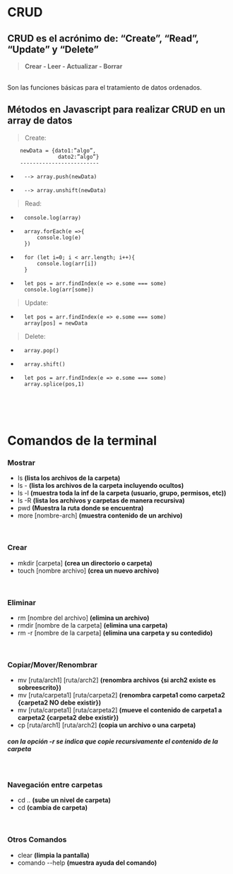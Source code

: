 # CRUD

## CRUD es el acrónimo de: “Create”, “Read”, “Update” y “Delete”

>**Crear - Leer - Actualizar - Borrar**  

<br>
Son las funciones básicas para el tratamiento de datos ordenados.       

<br>

## Métodos en Javascript para realizar CRUD en un array de datos

>Create:

        newData = {dato1:”algo”,
                    dato2:”algo”}
        -------------------------
-       --> array.push(newData)
-		--> array.unshift(newData)

>Read: 	

-       console.log(array)

-		array.forEach(e =>{
            console.log(e)
        })

-		for (let i=0; i < arr.length; i++){
            console.log(arr[i])
        }

-       let pos = arr.findIndex(e => e.some === some)
        console.log(arr[some])


>Update: 	
-       let pos = arr.findIndex(e => e.some === some)
        array[pos] = newData

>Delete: 	

-       array.pop()
-		array.shift()
-       let pos = arr.findIndex(e => e.some === some)
		array.splice(pos,1)


<br>
<br>
<br>


# Comandos de la terminal
### Mostrar  
- ls  **(lista los archivos de la carpeta)**  
- ls - **(lista los archivos de la carpeta incluyendo ocultos)**  
- ls -l **(muestra toda la inf de la carpeta (usuario, grupo, permisos, etc))**  
- ls -R **(lista los archivos y carpetas de manera recursiva)**  
- pwd **(Muestra la ruta donde se encuentra)**  
- more [nombre-arch] **(muestra contenido de un archivo)**  

<br>

### Crear  
- mkdir [carpeta] **(crea un directorio o carpeta)**
- touch [nombre archivo] **(crea un nuevo archivo)**

<br>

### Eliminar  
- rm [nombre del archivo] **(elimina un archivo)**  
- rmdir [nombre de la carpeta] **(elimina una carpeta)**
- rm -r [nombre de la carpeta] **(elimina una carpeta y su contedido)**  

<br>

### Copiar/Mover/Renombrar  
- mv [ruta/arch1] [ruta/arch2] **(renombra archivos {si arch2 existe es sobreescrito})**  
- mv [ruta/carpeta1] [ruta/carpeta2] **(renombra carpeta1 como carpeta2 {carpeta2 NO debe existir})**  
- mv [ruta/carpeta1] [ruta/carpeta2] **(mueve el contenido de carpeta1 a carpeta2 {carpeta2 debe existir})**  
- cp [ruta/arch1] [ruta/arch2] **(copia un archivo o una carpeta)**  
##### **con la opción -r se indica que copie recursivamente el contenido de la carpeta**

<br>

### Navegación entre carpetas  
- cd .. **(sube un nivel de carpeta)**
- cd **(cambia de carpeta)**  

<br>

### Otros Comandos  
- clear **(limpia la pantalla)**
- comando --help **(muestra ayuda del comando)**